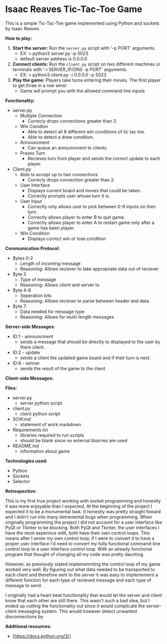 # Isaac Reaves Tic-Tac-Toe Game 

This is a simple Tic-Tac-Toe game implemented using Python and sockets by Isaac Reaves.

**How to play:**
1. **Start the server:** Run the `server.py` script with '-p PORT' arguments.
    * EX: > python3 server.py -p 5023
    * default server address is 0.0.0.0
3. **Connect clients:** Run the `client.py` script on two different machines or terminals with '-i SERVER_IP/DNS -p PORT' arguments.
    * EX: > python3 client.py -i 0.0.0.0 -p 5023
5. **Play the game:** Players take turns entering their moves. The first player to get three in a row wins!
    * Game will prompt you with the allowed command line inputs

**Functionality:**
* server.py
  * Multiple Connection
    * Correcly drops connections greater than 2.
  * Win Conidion
    * Able to detect all 8 different win conditions of tic tac toe.
    * Able to detect a draw condition.
  * Announcment
    * Can queue an announcment to clients.
  * Prases Turn
    * Recieves turn from player and sends the correct update to each player.       
* Client.py
  * Able to accept up to two connections
    * Correcly drops connection greater than 2.
  * User Interface
    * Displays current board and moves that could be taken.
    * Correctly prompts user whose turn it is.
  * User Input
    * Correctly only allows user to pick between 0-9 inputs on their turn.
    * Correctly allows player to enter B to quit game.
    * Correctly allows player to enter A to restart game only after a game has been player.
  * Win Condition
    * Displays correct win or lose condition

**Communication Protocol:**
* Bytes 0-2
   * Length of incoming message
   * Reasoning: Allows reciever to take appropriate data out of reciever
* Byte 3
   * Type of message
   * Reasoning: Allows client and server to
* Byte 4-6
   * Seperation bits
   * Reasoning: Allows reciever to parse between header and data
* Byte 7:
   * Data needed for message type
   * Reasoning: Allows for multi-length messages

**Server-side Messages:**
* ID:1 - announcment
  * sends a message that should be directly to displayed to the user by there client. 
* ID:2 - update
  * sends a client the updated game board and if their turn is next.
* ID:8 - winner
  * sends the result of the game to the client
  
**Client-side Messages:**

**Files:**
* server.py
  * server python script
* client.py
  * client python script
* SOW.md
  * statement of work markdown
* Requirements.txt
  * libraries required to run scripts
  * should be blank since no external libarries are used
* README.md
  * information about game

**Technologies used:**
* Python
* Sockets
* Selector

**Retrospective:**

This is my first true project working with socket programming and honestly it was more enjoyable than I expected. At the beginning of the project I expected it to be a monumental task. It honestly was pretty straight foward and I didn't run into many detremental bugs when programming. When originally programming the project I did not account for a user interface like PyQt or Tkinter to be blocking. Both PyQt and Tkinter, the user interfaces I have the most experince with, both have their own control loops. This means after I wrote my own control loop, if I were to convert it to have a proper user interface I'd need to convert my fully functional command-line control loop to a user interface control loop. With an already functional program that thought of changing all my code was pretty daunting.

However, as previously stated implememnting the control loop of my game worked very well. By figuring out what data needed to be transported to each client and therefore sent to the server it was easy to implemement a different function for each type of recieved message and each type of message to send. 

I originally had a heart beat functionality that would let the server and client know that each other are still there. This wasn't such a bad idea, but I ended up cutting the functionality out since it would complicate the server-client messaging system. This would however detect unwanted disconnections by 

**Additional resources:**
* [https://docs.python.org/3/]
